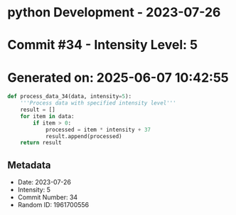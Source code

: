 ﻿# python Development - 2023-07-26
# Commit #34 - Intensity Level: 5
# Generated on: 2025-06-07 10:42:55
```python
def process_data_34(data, intensity=5):
    '''Process data with specified intensity level'''
    result = []
    for item in data:
        if item > 0:
            processed = item * intensity + 37
            result.append(processed)
    return result
```
## Metadata
- Date: 2023-07-26
- Intensity: 5
- Commit Number: 34
- Random ID: 1961700556
